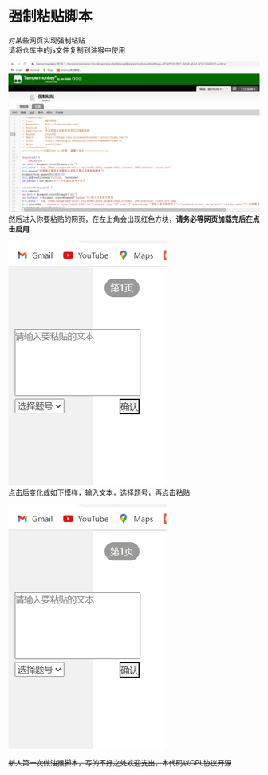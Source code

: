 # 强制粘贴脚本
对某些网页实现强制粘贴  
请将仓库中的js文件复制到油猴中使用  

![tampermonkey](/docs/tampermonkey.png)  
然后进入你要粘贴的网页，在左上角会出现红色方块，**请务必等网页加载完后在点击启用**  

![loading](/docs/image.png)  
点击后变化成如下模样，输入文本，选择题号，再点击粘贴  

![loaded](/docs/image.png)  

~~新人第一次做油猴脚本，写的不好之处欢迎支出，本代码以GPL协议开源~~  
